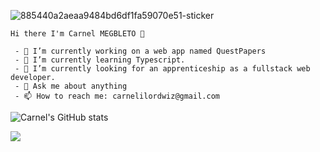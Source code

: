 


  

 
  ![885440a2aeaa9484bd6df1fa59070e51-sticker](https://user-images.githubusercontent.com/37620679/134821363-fe59c1bb-200d-482f-ba0d-018ea34759f4.png)

    Hi there I'm Carnel MEGBLETO 👋

     - 🔭 I’m currently working on a web app named QuestPapers               
     - 🌱 I’m currently learning Typescript.
     - 👯 I’m currently looking for an apprenticeship as a fullstack web developer.
     - 💬 Ask me about anything
     - 📫 How to reach me: carnelilordwiz@gmail.com

  
![Carnel's GitHub stats](https://github-readme-stats.vercel.app/api?username=MEGBLETO&show_icons=true&theme=radical)

  
![](https://komarev.com/ghpvc/?username=MEGBLETO)
